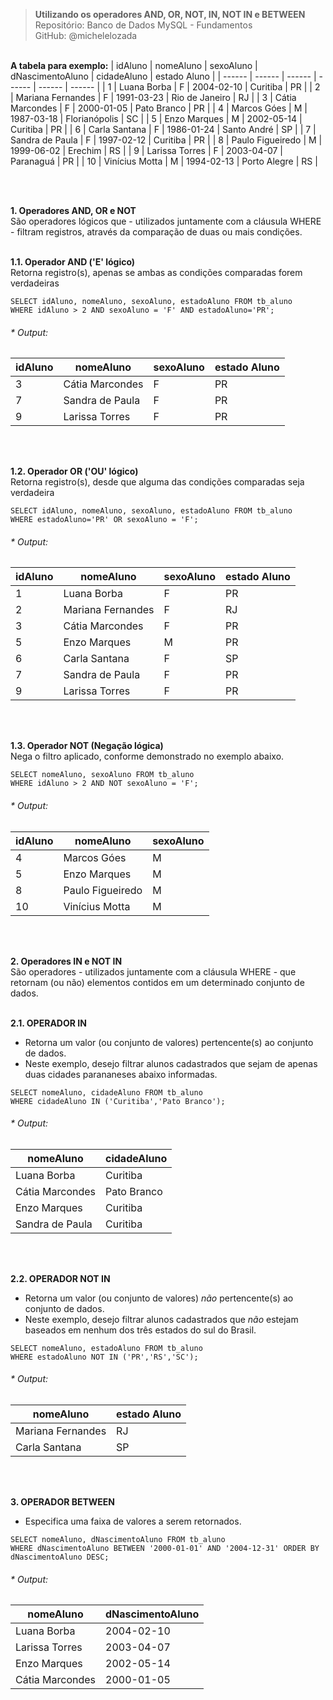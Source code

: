 > **Utilizando os operadores AND, OR, NOT, IN, NOT IN e BETWEEN**     
> Repositório: Banco de Dados MySQL - Fundamentos    
> GitHub: @michelelozada
&nbsp;
     
&nbsp;   
**A tabela para exemplo:** 
| idAluno | nomeAluno         |	sexoAluno | dNascimentoAluno | cidadeAluno    | estado Aluno |
| ------  | ------            | ------    | ------           | ------  	    | ------       |
| 1       | Luana Borba       |	F         | 2004-02-10		 | Curitiba       | PR           |
| 2	      | Mariana Fernandes | F         | 1991-03-23		 | Rio de Janeiro | RJ           |
| 3	      | Cátia Marcondes   |	F         |	2000-01-05		 | Pato Branco    | PR           |
| 4	      | Marcos Góes       |	M         |	1987-03-18		 | Florianópolis  | SC           |
| 5	      | Enzo Marques      | M         | 2002-05-14 		 | Curitiba       | PR           |
| 6	      | Carla Santana     | F         | 1986-01-24 		 | Santo André    | SP           |
| 7	      | Sandra de Paula   | F         | 1997-02-12		 | Curitiba       | PR           |
| 8	      | Paulo Figueiredo  | M         | 1999-06-02  	 | Erechim        | RS           |
| 9	      | Larissa Torres    | F         |	2003-04-07		 | Paranaguá      | PR           |
| 10      |	Vinícius Motta    | M         | 1994-02-13		 | Porto Alegre   | RS           |

&nbsp;

&nbsp;  
**1. Operadores AND, OR e NOT**  
São operadores lógicos que - utilizados juntamente com a cláusula WHERE - filtram registros, através da comparação de duas ou mais condições.
&nbsp;
     
&nbsp;      
**1.1. Operador AND ('E' lógico)**  
Retorna registro(s), apenas se ambas as condições comparadas forem verdadeiras
```mysql
SELECT idAluno, nomeAluno, sexoAluno, estadoAluno FROM tb_aluno 
WHERE idAluno > 2 AND sexoAluno = 'F' AND estadoAluno='PR';
```
###### * Output:  
| idAluno | nomeAluno         |	sexoAluno | estado Aluno |
| ------  | ------            | ------    | ------       |
| 3	      | Cátia Marcondes   |	F         |	PR           |
| 7	      | Sandra de Paula   | F         |	PR           |
| 9	      | Larissa Torres    | F         | PR           |

&nbsp;
     
&nbsp;     
**1.2. Operador OR ('OU' lógico)**  
Retorna registro(s), desde que alguma das condições comparadas seja verdadeira
```mysql
SELECT idAluno, nomeAluno, sexoAluno, estadoAluno FROM tb_aluno 
WHERE estadoAluno='PR' OR sexoAluno = 'F';
```
###### * Output:  
| idAluno | nomeAluno         |	sexoAluno | estado Aluno |
| ------  | ------            | ------    | ------       |
| 1       | Luana Borba       |	F         |	PR           |
| 2	      | Mariana Fernandes | F         | RJ           |
| 3	      | Cátia Marcondes   |	F         |	PR           |
| 5	      | Enzo Marques      | M         | PR           |
| 6	      | Carla Santana     | F         | SP           |
| 7	      | Sandra de Paula   | F         |	PR           |
| 9	      | Larissa Torres    | F         | PR           |

&nbsp;
     
&nbsp;    
**1.3. Operador NOT (Negação lógica)**  
Nega o filtro aplicado, conforme demonstrado no exemplo abaixo.
```mysql
SELECT nomeAluno, sexoAluno FROM tb_aluno 
WHERE idAluno > 2 AND NOT sexoAluno = 'F';
```
###### * Output:  
| idAluno | nomeAluno         |	sexoAluno | 
| ------  | ------            | ------    |
| 4	      | Marcos Góes       |	M         |	
| 5	      | Enzo Marques      | M         | 
| 8	      | Paulo Figueiredo  | M         | 
| 10      |	Vinícius Motta    | M         | 
&nbsp;
     
&nbsp;     
**2. Operadores IN e NOT IN**  
São operadores - utilizados juntamente com a cláusula WHERE - que retornam (ou não) elementos contidos em um determinado conjunto de dados.
&nbsp;
     
&nbsp;    
**2.1. OPERADOR IN**  
- Retorna um valor (ou conjunto de valores) pertencente(s) ao conjunto de dados. 
- Neste exemplo, desejo filtrar alunos cadastrados que sejam de apenas duas cidades parananeses abaixo informadas.
```mysql
SELECT nomeAluno, cidadeAluno FROM tb_aluno
WHERE cidadeAluno IN ('Curitiba','Pato Branco');
```
###### * Output:  
| nomeAluno         | cidadeAluno    |
| ------            | ------    	 |
| Luana Borba       | Curitiba       |
| Cátia Marcondes   | Pato Branco    |
| Enzo Marques      | Curitiba       |
| Sandra de Paula   | Curitiba       |

&nbsp;
     
&nbsp;    
**2.2. OPERADOR NOT IN**  
- Retorna um valor (ou conjunto de valores) *não* pertencente(s) ao conjunto de dados.
- Neste exemplo, desejo filtrar alunos cadastrados que *não* estejam baseados em nenhum dos três estados do sul do Brasil.
```mysql
SELECT nomeAluno, estadoAluno FROM tb_aluno
WHERE estadoAluno NOT IN ('PR','RS','SC');
```
###### * Output:  
| nomeAluno         | estado Aluno |
| ------            | ------       |
| Mariana Fernandes | RJ           |
| Carla Santana     | SP           |

&nbsp;
     
&nbsp;    
**3. OPERADOR BETWEEN**  
- Especifica uma faixa de valores a serem retornados.
```mysql
SELECT nomeAluno, dNascimentoAluno FROM tb_aluno
WHERE dNascimentoAluno BETWEEN '2000-01-01' AND '2004-12-31' ORDER BY dNascimentoAluno DESC; 
```
###### * Output: 
| nomeAluno         | dNascimentoAluno | 
| ------            | ------           |  
| Luana Borba		| 2004-02-10       |
| Larissa Torres	| 2003-04-07       |
| Enzo Marques		| 2002-05-14       |
| Cátia Marcondes	| 2000-01-05       |